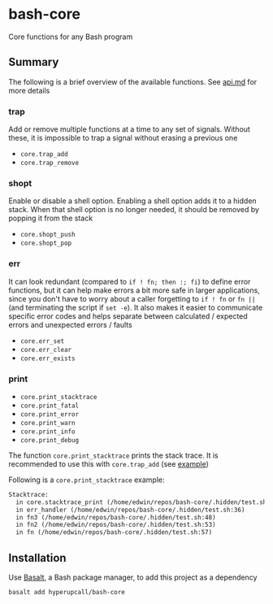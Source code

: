 # bash-core

Core functions for any Bash program

## Summary

The following is a brief overview of the available functions. See [api.md](./docs/api.md) for more details

### trap

Add or remove multiple functions at a time to any set of signals. Without these, it is impossible to trap a signal without erasing a previous one

- `core.trap_add`
- `core.trap_remove`

### shopt

Enable or disable a shell option. Enabling a shell option adds it to a hidden stack. When that shell option is no longer needed, it should be removed by popping it from the stack

- `core.shopt_push`
- `core.shopt_pop`

### err

It can look redundant (compared to `if ! fn; then :; fi`) to define error functions, but it can help make errors a bit more safe in larger applications, since you don't have to worry about a caller forgetting to `if ! fn` or `fn ||` (and terminating the script if `set -e`). It also makes it easier to communicate specific error codes and helps separate between calculated / expected errors and unexpected errors / faults

- `core.err_set`
- `core.err_clear`
- `core.err_exists`

### print

- `core.print_stacktrace`
- `core.print_fatal`
- `core.print_error`
- `core.print_warn`
- `core.print_info`
- `core.print_debug`

The function `core.print_stacktrace` prints the stack trace. It is recommended to use this with `core.trap_add` (see [example](./docs/api.md#coreprint_stacktrace))

Following is a `core.print_stacktrace` example:

```txt
Stacktrace:
  in core.stacktrace_print (/home/edwin/repos/bash-core/.hidden/test.sh:0)
  in err_handler (/home/edwin/repos/bash-core/.hidden/test.sh:36)
  in fn3 (/home/edwin/repos/bash-core/.hidden/test.sh:48)
  in fn2 (/home/edwin/repos/bash-core/.hidden/test.sh:53)
  in fn (/home/edwin/repos/bash-core/.hidden/test.sh:57)
```

## Installation

Use [Basalt](https://github.com/hyperupcall/basalt), a Bash package manager, to add this project as a dependency

```sh
basalt add hyperupcall/bash-core
```
